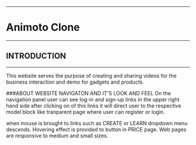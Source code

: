 -----------------------
# Animoto Clone
-----------------------

 

## INTRODUCTION
----------------

This website serves the purpose of creating and sharing videos for the business interaction and demo for gadgets and products.




###ABOUT WEBSITE NAVIGATON AND IT'S LOOK AND FEEL
On the navigation panel user can see log-in and sign-up links in the upper right hand side after clicking on of this links it will direct user to the respective model block like tranparent page where user can register or login.

when mouse is brought to links such as CREATE or LEARN dropdown menu descends. Hovering effect is provided to button in PRICE page. Web pages are responsive to medium and small sizes.
